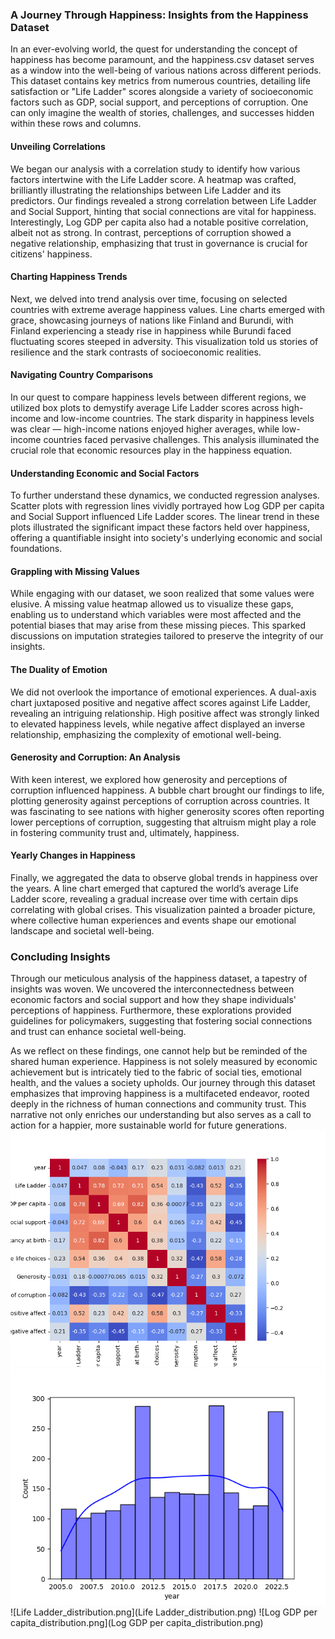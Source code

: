 ### A Journey Through Happiness: Insights from the Happiness Dataset

In an ever-evolving world, the quest for understanding the concept of happiness has become paramount, and the happiness.csv dataset serves as a window into the well-being of various nations across different periods. This dataset contains key metrics from numerous countries, detailing life satisfaction or "Life Ladder" scores alongside a variety of socioeconomic factors such as GDP, social support, and perceptions of corruption. One can only imagine the wealth of stories, challenges, and successes hidden within these rows and columns.

#### Unveiling Correlations

We began our analysis with a correlation study to identify how various factors intertwine with the Life Ladder score. A heatmap was crafted, brilliantly illustrating the relationships between Life Ladder and its predictors. Our findings revealed a strong correlation between Life Ladder and Social Support, hinting that social connections are vital for happiness. Interestingly, Log GDP per capita also had a notable positive correlation, albeit not as strong. In contrast, perceptions of corruption showed a negative relationship, emphasizing that trust in governance is crucial for citizens' happiness.

#### Charting Happiness Trends

Next, we delved into trend analysis over time, focusing on selected countries with extreme average happiness values. Line charts emerged with grace, showcasing journeys of nations like Finland and Burundi, with Finland experiencing a steady rise in happiness while Burundi faced fluctuating scores steeped in adversity. This visualization told us stories of resilience and the stark contrasts of socioeconomic realities.

#### Navigating Country Comparisons

In our quest to compare happiness levels between different regions, we utilized box plots to demystify average Life Ladder scores across high-income and low-income countries. The stark disparity in happiness levels was clear — high-income nations enjoyed higher averages, while low-income countries faced pervasive challenges. This analysis illuminated the crucial role that economic resources play in the happiness equation.

#### Understanding Economic and Social Factors

To further understand these dynamics, we conducted regression analyses. Scatter plots with regression lines vividly portrayed how Log GDP per capita and Social Support influenced Life Ladder scores. The linear trend in these plots illustrated the significant impact these factors held over happiness, offering a quantifiable insight into society's underlying economic and social foundations.

#### Grappling with Missing Values

While engaging with our dataset, we soon realized that some values were elusive. A missing value heatmap allowed us to visualize these gaps, enabling us to understand which variables were most affected and the potential biases that may arise from these missing pieces. This sparked discussions on imputation strategies tailored to preserve the integrity of our insights.

#### The Duality of Emotion

We did not overlook the importance of emotional experiences. A dual-axis chart juxtaposed positive and negative affect scores against Life Ladder, revealing an intriguing relationship. High positive affect was strongly linked to elevated happiness levels, while negative affect displayed an inverse relationship, emphasizing the complexity of emotional well-being.

#### Generosity and Corruption: An Analysis

With keen interest, we explored how generosity and perceptions of corruption influenced happiness. A bubble chart brought our findings to life, plotting generosity against perceptions of corruption across countries. It was fascinating to see nations with higher generosity scores often reporting lower perceptions of corruption, suggesting that altruism might play a role in fostering community trust and, ultimately, happiness.

#### Yearly Changes in Happiness

Finally, we aggregated the data to observe global trends in happiness over the years. A line chart emerged that captured the world’s average Life Ladder score, revealing a gradual increase over time with certain dips correlating with global crises. This visualization painted a broader picture, where collective human experiences and events shape our emotional landscape and societal well-being.

### Concluding Insights

Through our meticulous analysis of the happiness dataset, a tapestry of insights was woven. We uncovered the interconnectedness between economic factors and social support and how they shape individuals' perceptions of happiness. Furthermore, these explorations provided guidelines for policymakers, suggesting that fostering social connections and trust can enhance societal well-being.

As we reflect on these findings, one cannot help but be reminded of the shared human experience. Happiness is not solely measured by economic achievement but is intricately tied to the fabric of social ties, emotional health, and the values a society upholds. Our journey through this dataset emphasizes that improving happiness is a multifaceted endeavor, rooted deeply in the richness of human connections and community trust. This narrative not only enriches our understanding but also serves as a call to action for a happier, more sustainable world for future generations.![correlation_heatmap.png](correlation_heatmap.png)
![year_distribution.png](year_distribution.png)
![Life Ladder_distribution.png](Life Ladder_distribution.png)
![Log GDP per capita_distribution.png](Log GDP per capita_distribution.png)
